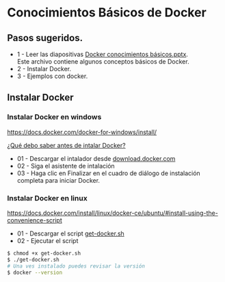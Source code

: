 # Conocimientos Básicos de Docker
## Pasos sugeridos.
- 1 - Leer las diapositivas [Docker conocimientos básicos.pptx](https://github.com/burongtz/apuntes/raw/master/docker/Docker%20conocimientos%20b%C3%A1sicos.pptx). \
Este archivo contiene algunos conceptos básicos de Docker.
- 2 - Instalar Docker.
- 3 - Ejemplos con docker.

## Instalar Docker

### Instalar Docker en windows
https://docs.docker.com/docker-for-windows/install/

[¿Qué debo saber antes de intalar Docker?](https://docs.docker.com/docker-for-windows/install/#what-to-know-before-you-install)

- 01 - Descargar el intalador desde [download.docker.com](https://download.docker.com/win/stable/Docker%20for%20Windows%20Installer.exe)
- 02 - Siga el asistente de intalación
- 03 - Haga clic en Finalizar en el cuadro de diálogo de instalación completa para iniciar Docker.

### Instalar Docker en linux
https://docs.docker.com/install/linux/docker-ce/ubuntu/#install-using-the-convenience-script

- 01 - Descargar el script [get-docker.sh](https://get.docker.com/)
- 02 - Ejecutar el script
```bash
$ chmod +x get-docker.sh
$ ./get-docker.sh
# Una ves instalado puedes revisar la versión
$ docker --version
```